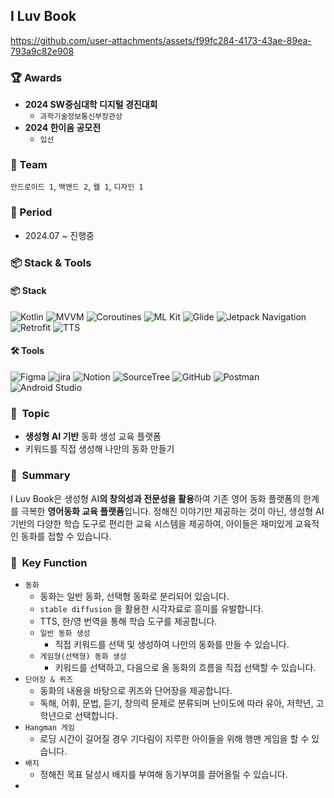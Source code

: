 ## I Luv Book 


https://github.com/user-attachments/assets/f99fc284-4173-43ae-89ea-793a9c82e908



### 🏆 Awards
- **2024 SW중심대학 디지털 경진대회**
  - `과학기술정보통신부장관상`
- **2024 한이음 공모전**
  - `입선`
  
### 👥 Team
`안드로이드 1`, `백앤드 2`, `웹 1`, `디자인 1`

### 📆 Period
- 2024.07 ~ 진행중

### 📦 Stack & Tools
#### 📦 Stack
![Kotlin](https://img.shields.io/badge/Kotlin-7F52FF?style=for-the-badge&logo=kotlin&logoColor=white)
![MVVM](https://img.shields.io/badge/MVVM-green?style=for-the-badge)
![Coroutines](https://img.shields.io/badge/Coroutines-FF8C00.svg?style=for-the-badge&logo=kotlin&logoColor=white)
![ML Kit](https://img.shields.io/badge/ML%20Kit-4285F4.svg?style=for-the-badge&logo=google&logoColor=white)
![Glide](https://img.shields.io/badge/Glide-green?style=for-the-badge&logo=android&logoColor=white)
![Jetpack Navigation](https://img.shields.io/badge/Jetpack_Navigation-orange?style=for-the-badge&logo=android&logoColor=white)
![Retrofit](https://img.shields.io/badge/Retrofit-blue?style=for-the-badge&logo=android&logoColor=white)
![TTS](https://img.shields.io/badge/TTS-FF5722.svg?style=for-the-badge&logo=voice&logoColor=white)


#### 🛠️ Tools
![Figma](https://img.shields.io/badge/figma-%23F24E1E.svg?style=for-the-badge&logo=figma&logoColor=white)
![jira](https://img.shields.io/badge/jira-0052CC.svg?style=for-the-badge&logo=jira&logoColor=white)
![Notion](https://img.shields.io/badge/Notion-%23000000.svg?style=for-the-badge&logo=notion&logoColor=white)
![SourceTree](https://img.shields.io/badge/sourcetree-0052CC?style=for-the-badge&logo=sourcetree&logoColor=white)
![GitHub](https://img.shields.io/badge/github-%23121011.svg?style=for-the-badge&logo=github&logoColor=white)
![Postman](https://img.shields.io/badge/postman-FF6C37?style=for-the-badge&logo=postman&logoColor=white)
![Android Studio](https://img.shields.io/badge/android%20studio-346ac1?style=for-the-badge&logo=android%20studio&logoColor=white)

### 📌  Topic
- **생성형 AI 기반** 동화 생성 교육 플랫폼
- 키워드를 직접 생성해 나만의 동화 만들기

### 📝  Summary
I Luv Book은 생성형 AI**의 창의성과 전문성을 활용**하여 기존 영어 동화 플랫폼의 한계를 극복한 **영어동화 교육 플랫폼**입니다.
정해진 이야기만 제공하는 것이 아닌, 생성형 AI 기반의 다양한 학습 도구로 편리한 교육 시스템을 제공하여, 아이들은 재미있게 교육적인 동화를 접할 수 있습니다.


### 🔑  Key Function
- `동화`
    - 동화는 일반 동화, 선택형 동화로 분리되어 있습니다.
    - `stable diffusion` 을 활용한 시각자료로 흥미를 유발합니다.
    - TTS, 한/영 번역을 통해 학습 도구를 제공합니다.
    - `일반 동화 생성`
        - 직접 키워드를 선택 및 생성하여 나만의 동화를 만들 수 있습니다.
    - `게임형(선택형) 동화 생성`
        - 키워드를 선택하고, 다음으로 올 동화의 흐름을 직접 선택할 수 있습니다.
- `단어장 & 퀴즈`
    - 동화의 내용을 바탕으로 퀴즈와 단어장을 제공합니다. 
    - 독해, 어휘, 문법, 듣기, 창의력 문제로 분류되며 난이도에 따라 유아, 저학년, 고학년으로 선택합니다.
- `Hangman 게임`
    - 로딩 시간이 길어질 경우 기다림이 지루한 아이들을 위해 행맨 게임을 할 수 있습니다.
- `배지`
    - 정해진 목표 달성시 배지를 부여해 동기부여를 끌어올릴 수 있습니다.
- 
 
 
